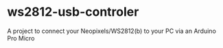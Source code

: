 # ws2812-usb-controler
 A project to connect your Neopixels/WS2812(b) to your PC via an Arduino Pro Micro
